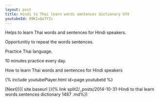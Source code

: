 ```yaml
---
layout: post
title: Hindi to Thai learn words sentences dictionary 974 
youtubeId: 09KIxQo7YIc
---
```

 
 
Helps to learn Thai words and sentences for Hindi speakers.

Opportunitiy to repeat the words sentences. 

Practice Thai language. 
 
10 minutes practice every day. 
 
How to learn Thai words and sentences for Hindi speakers 
 
{% include youtubePlayer.html id=page.youtubeId %}
 
 
[Next]({{ site.baseurl }}{% link  split2/_posts/2014-10-31-Hindi to thai learn words sentences dictionary 1487 .md%})
 

